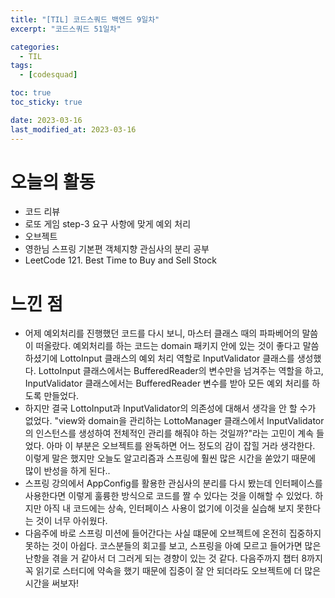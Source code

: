 ```yaml
---
title: "[TIL] 코드스쿼드 백엔드 9일차"
excerpt: "코드스쿼드 51일차"

categories:
  - TIL
tags:
  - [codesquad]

toc: true
toc_sticky: true

date: 2023-03-16
last_modified_at: 2023-03-16
---
```


# 오늘의 활동

- 코드 리뷰
- 로또 게임 step-3 요구 사항에 맞게 예외 처리
- 오브젝트
- 영한님 스프링 기본편 객체지향 관심사의 분리 공부
- LeetCode 121. Best Time to Buy and Sell Stock

# 느낀 점

- 어제 예외처리를 진행했던 코드를 다시 보니, 마스터 클래스 때의 파파베어의 말씀이 떠올랐다. 예외처리를 하는 코드는 domain 패키지 안에 있는 것이 좋다고 말씀하셨기에 LottoInput 클래스의 예외 처리 역할로 InputValidator 클래스를 생성했다. LottoInput 클래스에서는 BufferedReader의 변수만을 넘겨주는 역할을 하고, InputValidator 클래스에서는 BufferedReader 변수를 받아 모든 예외 처리를 하도록 만들었다.
- 하지만 결국 LottoInput과 InputValidator의 의존성에 대해서 생각을 안 할 수가 없었다. "view와 domain을 관리하는 LottoManager 클래스에서 InputValidator의 인스턴스를 생성하여 전체적인 관리를 해줘야 하는 것일까?"라는 고민이 계속 들었다. 아마 이 부분은 오브젝트를 완독하면 어느 정도의 감이 잡힐 거라 생각한다. 이렇게 말은 했지만 오늘도 알고리즘과 스프링에 훨씬 많은 시간을 쏟았기 때문에 많이 반성을 하게 된다..
- 스프링 강의에서 AppConfig를 활용한 관심사의 분리를 다시 봤는데 인터페이스를 사용한다면 이렇게 훌륭한 방식으로 코드를 짤 수 있다는 것을 이해할 수 있었다. 하지만 아직 내 코드에는 상속, 인터페이스 사용이 없기에 이것을 실습해 보지 못한다는 것이 너무 아쉬웠다. 
- 다음주에 바로 스프링 미션에 들어간다는 사실 떄문에 오브젝트에 온전히 집중하지 못하는 것이 아쉽다. 코스분들의 회고를 보고, 스프링을 아예 모르고 들어가면 많은 난항을 겪을 거 같아서 더 그러게 되는 경향이 있는 것 같다. 다음주까지 챕터 8까지 꼭 읽기로 스터디에 약속을 했기 때문에 집중이 잘 안 되더라도 오브젝트에 더 많은 시간을 써보자!